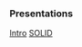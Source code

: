 ### Presentations
[Intro](https://docs.google.com/presentation/d/1yg4hfWvwISWRjP8B1EloqeCV0Zj8uDVbywXhV4ggYJg/edit?usp=sharing)
[SOLID](https://docs.google.com/presentation/d/1fFcO8FpPaKI3yNC1vs__ZhklL45WxcLQQVVUOD4tCbs/edit?usp=sharing)